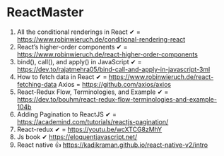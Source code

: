 # ReactMaster

1. All the conditional renderings in React ✔ = https://www.robinwieruch.de/conditional-rendering-react
2. React’s higher-order components ✔ = https://www.robinwieruch.de/react-higher-order-components
3. bind(), call(), and apply() in JavaScript ✔ = https://dev.to/rajatmehra05/bind-call-and-apply-in-javascript-3ml
4. How to fetch data in React  ✔ = https://www.robinwieruch.de/react-fetching-data   Axios = https://github.com/axios/axios
5. React-Redux Flow, Terminologies, and Example ✔ = https://dev.to/bouhm/react-redux-flow-terminologies-and-example-104b
6. Adding Pagination to ReactJS ✔ = https://academind.com/tutorials/reactjs-pagination/
7. React-redux ✔ = https://youtu.be/wcXTCG8zMhY
8. Js book ✔ https://eloquentjavascript.net/
9. React native 👍 https://kadikraman.github.io/react-native-v2/intro 
